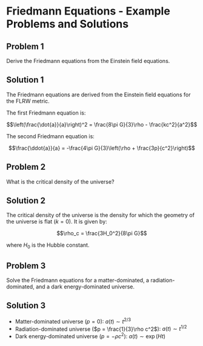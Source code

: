 # Friedmann Equations - Example Problems and Solutions

## Problem 1

Derive the Friedmann equations from the Einstein field equations.

## Solution 1

The Friedmann equations are derived from the Einstein field equations for the FLRW metric.

The first Friedmann equation is:

$$\left(\frac{\dot{a}}{a}\right)^2 = \frac{8\pi G}{3}\rho - \frac{kc^2}{a^2}$$

The second Friedmann equation is:

$$\frac{\ddot{a}}{a} = -\frac{4\pi G}{3}\left(\rho + \frac{3p}{c^2}\right)$$

## Problem 2

What is the critical density of the universe?

## Solution 2

The critical density of the universe is the density for which the geometry of the universe is flat ($k=0$). It is given by:

$$\rho_c = \frac{3H_0^2}{8\pi G}$$

where $H_0$ is the Hubble constant.

## Problem 3

Solve the Friedmann equations for a matter-dominated, a radiation-dominated, and a dark energy-dominated universe.

## Solution 3

- Matter-dominated universe ($p=0$): $a(t) \sim t^{2/3}$
- Radiation-dominated universe ($p = \frac{1}{3}\rho c^2$): $a(t) \sim t^{1/2}$
- Dark energy-dominated universe ($p = -\rho c^2$): $a(t) \sim \exp(Ht)$